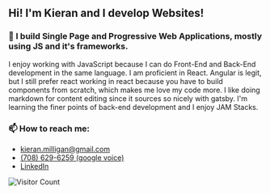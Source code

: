 ## Hi! I'm Kieran and I develop Websites!

### 🔭 I build Single Page and Progressive Web Applications, mostly using JS and it's frameworks.
I enjoy working with JavaScript because I can do Front-End and Back-End development in the same language.
I am proficient in React. Angular is legit, but I still prefer react working in react because you have to build components from scratch, which makes me love my code more.  I like doing markdown for content editing since it sources so nicely with gatsby. I'm learning the finer points of back-end development and I enjoy JAM Stacks.

### 📫 How to reach me: 
- kieran.milligan@gmail.com
- [(708) 629-6259 (google voice)](tel:7086296259)
- <a href="https://www.linkedin.com/in/kieran-milligan/" target="_blank" rel="noopener noreferrer">LinkedIn</a>

![Visitor Count](https://profile-counter.glitch.me/Kieran815/count.svg)
